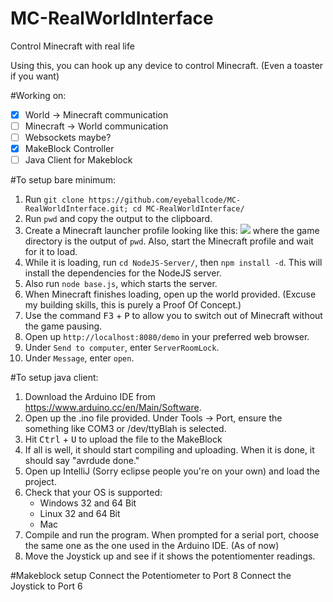 # MC-RealWorldInterface
Control Minecraft with real life

Using this, you can hook up any device to control Minecraft. (Even a toaster if you want)

#Working on:

 - [x] World -> Minecraft communication
 - [ ] Minecraft -> World communication
 - [ ] Websockets maybe?
 - [x] MakeBlock Controller
 - [ ] Java Client for Makeblock
 
 #To setup bare minimum:
 
 1. Run `git clone https://github.com/eyeballcode/MC-RealWorldInterface.git; cd MC-RealWorldInterface/`
 2. Run `pwd` and copy the output to the clipboard.
 3. Create a Minecraft launcher profile looking like this: ![](http://i.imgur.com/2KevrJg.png)
    where the game directory is the output of `pwd`. Also, start the Minecraft profile and wait for it to load.
 4. While it is loading, run `cd NodeJS-Server/`, then `npm install -d`. This will install the dependencies for the NodeJS server.
 5. Also run `node base.js`, which starts the server.
 6. When Minecraft finishes loading, open up the world provided. (Excuse my building skills, this is purely a Proof Of Concept.)
 7. Use the command <kbd>F3</kbd> + <kbd>P</kbd> to allow you to switch out of Minecraft without the game pausing.
 8. Open up `http://localhost:8080/demo` in your preferred web browser.
 9. Under `Send to computer`, enter `ServerRoomLock`.
 10. Under `Message`, enter `open`.

#To setup java client:
1. Download the Arduino IDE from https://www.arduino.cc/en/Main/Software.
2. Open up the .ino file provided. Under Tools -> Port, ensure the something like COM3 or /dev/ttyBlah is selected.
3. Hit <kbd>Ctrl</kbd> + <kbd>U</kbd> to upload the file to the MakeBlock
4. If all is well, it should start compiling and uploading. When it is done, it should say "avrdude done."
5. Open up IntelliJ (Sorry eclipse people you're on your own) and load the project.
6. Check that your OS is supported:
   - Windows 32 and 64 Bit
   - Linux 32 and 64 Bit
   - Mac
7. Compile and run the program. When prompted for a serial port, choose the same one as the one used in the Arduino IDE.
(As of now)
8. Move the Joystick up and see if it shows the potentiomenter readings.


#Makeblock setup
Connect the Potentiometer to Port 8
Connect the Joystick to Port 6
